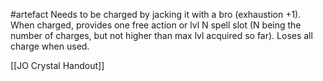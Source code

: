 #artefact 
Needs to be charged by jacking it with a bro (exhaustion +1). When charged, provides one free action or lvl N spell slot (N being the number of charges, but not higher than max lvl acquired so far). Loses all charge when used.

[[JO Crystal Handout]]